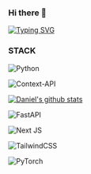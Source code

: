 ### Hi there 👋

[![Typing SVG](https://readme-typing-svg.demolab.com/?lines=Daniel+Jeong;정예준)](https://git.io/typing-svg)

### STACK

![Python](https://img.shields.io/badge/python-3670A0?style=for-the-badge&logo=python&logoColor=ffdd54)

![Context-API](https://img.shields.io/badge/Context--Api-000000?style=for-the-badge&logo=react)

[![Daniel's github stats](https://github-readme-stats.vercel.app/api?username=danielyj147&theme=blue-green)](https://github.com/anuraghazra/github-readme-stats)

![FastAPI](https://img.shields.io/badge/FastAPI-005571?style=for-the-badge&logo=fastapi)

![Next JS](https://img.shields.io/badge/Next-black?style=for-the-badge&logo=next.js&logoColor=white)

![TailwindCSS](https://img.shields.io/badge/tailwindcss-%2338B2AC.svg?style=for-the-badge&logo=tailwind-css&logoColor=white)

![PyTorch](https://img.shields.io/badge/PyTorch-%23EE4C2C.svg?style=for-the-badge&logo=PyTorch&logoColor=white)

<!--
**danielyj147/danielyj147** is a ✨ _special_ ✨ repository because its `README.md` (this file) appears on your GitHub profile.

Here are some ideas to get you started:

- 🔭 I’m currently working on ...
- 🌱 I’m currently learning ...
- 👯 I’m looking to collaborate on ...
- 🤔 I’m looking for help with ...
- 💬 Ask me about ...
- 📫 How to reach me: ...
- 😄 Pronouns: ...
- ⚡ Fun fact: ...
-->
